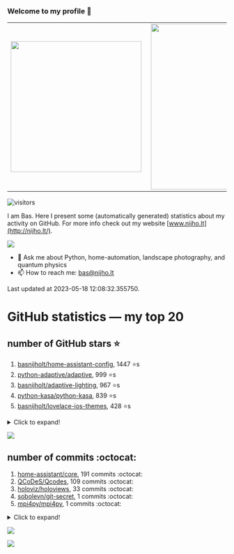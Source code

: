 ### Welcome to my profile 👋

<center>
  <table>
    <tr>
        <td><img width="300px" align="left" src="https://github-readme-stats.vercel.app/api/top-langs/?username=basnijholt&hide=TeX,Jupyter%20Notebook&layout=compact&theme=radical" /></td>
        <td><img align='right' src="https://github-readme-stats.vercel.app/api?username=basnijholt&show_icons=true&theme=radical" width="380"></td>
    </tr>
  </table>
</center>

![visitors](https://visitor-badge.glitch.me/badge?page_id=basnijholt.visitor-badge)

I am Bas. Here I present some (automatically generated) statistics about my activity on GitHub. For more info check out my website [www.nijho.lt](http://nijho.lt/).

![](https://www.nijho.lt/authors/admin/avatar_hu9e60e4b9bc120dfb6a666009f2878da6_182107_250x250_fill_q90_lanczos_center.jpg)

- 💬 Ask me about Python, home-automation, landscape photography, and quantum physics
- 📫 How to reach me: bas@nijho.lt

Last updated at 2023-05-18 12:08:32.355750.

# GitHub statistics — my top 20

## number of GitHub stars ⭐️

1. [basnijholt/home-assistant-config](https://github.com/basnijholt/home-assistant-config/), 1447 ⭐️s
2. [python-adaptive/adaptive](https://github.com/python-adaptive/adaptive/), 999 ⭐️s
3. [basnijholt/adaptive-lighting](https://github.com/basnijholt/adaptive-lighting/), 967 ⭐️s
4. [python-kasa/python-kasa](https://github.com/python-kasa/python-kasa/), 839 ⭐️s
5. [basnijholt/lovelace-ios-themes](https://github.com/basnijholt/lovelace-ios-themes/), 428 ⭐️s
<details><summary>Click to expand!</summary>

6. [basnijholt/lovelace-ios-dark-mode-theme](https://github.com/basnijholt/lovelace-ios-dark-mode-theme/), 410 ⭐️s
7. [basnijholt/miflora](https://github.com/basnijholt/miflora/), 360 ⭐️s
8. [topocm/topocm_content](https://github.com/topocm/topocm_content/), 238 ⭐️s
9. [basnijholt/rsync-time-machine.py](https://github.com/basnijholt/rsync-time-machine.py/), 207 ⭐️s
10. [basnijholt/home-assistant-streamdeck-yaml](https://github.com/basnijholt/home-assistant-streamdeck-yaml/), 107 ⭐️s
11. [basnijholt/home-assistant-macbook-touch-bar](https://github.com/basnijholt/home-assistant-macbook-touch-bar/), 92 ⭐️s
12. [kwant-project/kwant](https://github.com/kwant-project/kwant/), 73 ⭐️s
13. [basnijholt/markdown-code-runner](https://github.com/basnijholt/markdown-code-runner/), 54 ⭐️s
14. [basnijholt/home-assistant-streamdeck-yaml-addon](https://github.com/basnijholt/home-assistant-streamdeck-yaml-addon/), 42 ⭐️s
15. [basnijholt/aiokef](https://github.com/basnijholt/aiokef/), 28 ⭐️s
16. [basnijholt/thesis-cover](https://github.com/basnijholt/thesis-cover/), 25 ⭐️s
17. [basnijholt/instacron](https://github.com/basnijholt/instacron/), 19 ⭐️s
18. [basnijholt/adaptive-scheduler](https://github.com/basnijholt/adaptive-scheduler/), 17 ⭐️s
19. [basnijholt/addon-otmonitor](https://github.com/basnijholt/addon-otmonitor/), 13 ⭐️s
20. [kwant-project/kwant-tutorial-2016](https://github.com/kwant-project/kwant-tutorial-2016/), 13 ⭐️s

</details>

![](https://github.com/basnijholt/basnijholt/raw/main/stars_over_time.png)

## number of commits :octocat:

1. [home-assistant/core](https://github.com/home-assistant/core/), 191 commits :octocat:
2. [QCoDeS/Qcodes](https://github.com/QCoDeS/Qcodes/), 109 commits :octocat:
3. [holoviz/holoviews](https://github.com/holoviz/holoviews/), 33 commits :octocat:
4. [sobolevn/git-secret](https://github.com/sobolevn/git-secret/), 1 commits :octocat:
5. [mpi4py/mpi4py](https://github.com/mpi4py/mpi4py/), 1 commits :octocat:
<details><summary>Click to expand!</summary>

6. [basnijholt/arxiv-feed-mailer](https://github.com/basnijholt/arxiv-feed-mailer/), 0 commits :octocat:
7. [tox-dev/sphinx-autodoc-typehints](https://github.com/tox-dev/sphinx-autodoc-typehints/), 0 commits :octocat:
8. [basnijholt/adaptive-tools](https://github.com/basnijholt/adaptive-tools/), 0 commits :octocat:
9. [basnijholt/home-assistant-config](https://github.com/basnijholt/home-assistant-config/), 0 commits :octocat:
10. [ICB-DCM/pyABC](https://github.com/ICB-DCM/pyABC/), 0 commits :octocat:
11. [conda-forge/paramiko-feedstock](https://github.com/conda-forge/paramiko-feedstock/), 0 commits :octocat:
12. [AppDaemon/appdaemon](https://github.com/AppDaemon/appdaemon/), 0 commits :octocat:
13. [whiskerz007/proxmox_hassos_install](https://github.com/whiskerz007/proxmox_hassos_install/), 0 commits :octocat:
14. [uchicago-cs/deepdish](https://github.com/uchicago-cs/deepdish/), 0 commits :octocat:
15. [conda-forge/shapely-feedstock](https://github.com/conda-forge/shapely-feedstock/), 0 commits :octocat:
16. [conda/conda](https://github.com/conda/conda/), 0 commits :octocat:
17. [basnijholt/Project-Euler](https://github.com/basnijholt/Project-Euler/), 0 commits :octocat:
18. [basnijholt/variational-quantum-monte-carlo](https://github.com/basnijholt/variational-quantum-monte-carlo/), 0 commits :octocat:
19. [holoviz/panel](https://github.com/holoviz/panel/), 0 commits :octocat:
20. [kwant-project/kwant](https://github.com/kwant-project/kwant/), 0 commits :octocat:

</details>

![](https://github.com/basnijholt/basnijholt/raw/main/commits_per_hour.png)

![](https://github.com/basnijholt/basnijholt/raw/main/commits_per_weekday.png)


